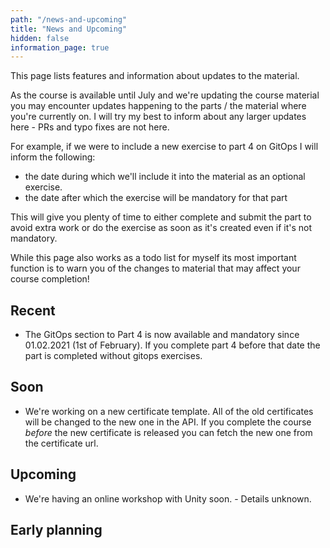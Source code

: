 ```yaml
---
path: "/news-and-upcoming"
title: "News and Upcoming"
hidden: false
information_page: true
---
```


This page lists features and information about updates to the material.

As the course is available until July and we're updating the course material you may encounter updates happening to the parts / the material where you're currently on. I will try my best to inform about any larger updates here - PRs and typo fixes are not here.

For example, if we were to include a new exercise to part 4 on GitOps I will inform the following:

- the date during which we'll include it into the material as an optional exercise.
- the date after which the exercise will be mandatory for that part

This will give you plenty of time to either complete and submit the part to avoid extra work or do the exercise as soon as it's created even if it's not mandatory.

While this page also works as a todo list for myself its most important function is to warn you of the changes to material that may affect your course completion!

## Recent ##

- The GitOps section to Part 4 is now available and mandatory since 01.02.2021 (1st of February). If you complete part 4 before that date the part is completed without gitops exercises.

## Soon ##

- We're working on a new certificate template. All of the old certificates will be changed to the new one in the API. If you complete the course *before* the new certificate is released you can fetch the new one from the certificate url.

## Upcoming ##

- We're having an online workshop with Unity soon. - Details unknown.

## Early planning ##

